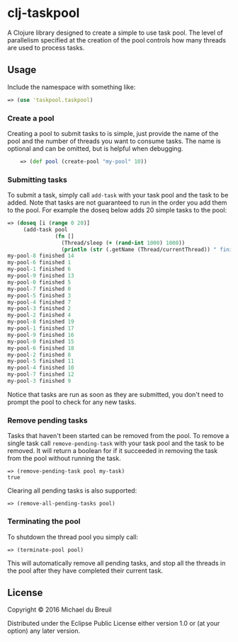 # clj-taskpool

A Clojure library designed to create a simple to use task pool. The level of parallelism specified at the creation of the pool controls how many threads are used to process tasks.

## Usage

Include the namespace with something like:

```clojure
=> (use 'taskpool.taskpool)
```

### Create a pool

Creating a pool to submit tasks to is simple, just provide the name of the pool and the number of threads you want to consume tasks. The name is optional and can be omitted, but is helpful when debugging.

```clojure
    => (def pool (create-pool "my-pool" 10))
```

### Submitting tasks

To submit a task, simply call `add-task` with your task pool and the task to be added. Note that tasks are not guaranteed to run in the order you add them to the pool. For example the doseq below adds 20 simple tasks to the pool:

```clojure
=> (doseq [i (range 0 20)]
     (add-task pool
               (fn []
                 (Thread/sleep (+ (rand-int 1000) 1000))
                 (println (str (.getName (Thread/currentThread)) " finished " i)))))
my-pool-8 finished 14
my-pool-6 finished 1
my-pool-1 finished 6
my-pool-9 finished 13
my-pool-0 finished 5
my-pool-7 finished 0
my-pool-5 finished 3
my-pool-4 finished 7
my-pool-3 finished 2
my-pool-2 finished 4
my-pool-8 finished 19
my-pool-1 finished 17
my-pool-9 finished 16
my-pool-0 finished 15
my-pool-6 finished 18
my-pool-2 finished 8
my-pool-5 finished 11
my-pool-4 finished 10
my-pool-7 finished 12
my-pool-3 finished 9
```

Notice that tasks are run as soon as they are submitted, you don't need to prompt the pool to check for any new tasks.

### Remove pending tasks

Tasks that haven't been started can be removed from the pool. To remove a single task call `remove-pending-task` with your task pool and the task to be removed. It will return a boolean for if it succeeded in removing the task from the pool without running the task.

```
=> (remove-pending-task pool my-task)
true
```

Clearing all pending tasks is also supported:

```
=> (remove-all-pending-tasks pool)
```

### Terminating the pool

To shutdown the thread pool you simply call:

```
=> (terminate-pool pool)
```

This will automatically remove all pending tasks, and stop all the threads in the pool after they have completed their current task.

## License

Copyright © 2016 Michael du Breuil

Distributed under the Eclipse Public License either version 1.0 or (at your option) any later version.
